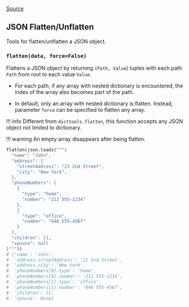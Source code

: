 [Source](https://github.com/chuanconggao/extratools/blob/master/extratools/jsontools.py)

## JSON Flatten/Unflatten

Tools for flatten/unflatten a JSON object.

### `flatten(data, force=False)`

Flattens a JSON object by returning `(Path, Value`) tuples with each path `Path` from root to each value `Value`.

- For each path, if any array with nested dictionary is encountered, the index of the array also becomes part of the path.

- In default, only an array with nested dictionary is flatten. Instead, parameter `force` can be specified to flatten any array.

!!! info
    Different from `dicttools.flatten`, this function accepts any JSON object not limited to dictionary.

!!! warning
    An empty array disappears after being flatten.

``` python
flatten(json.loads("""{
  "name": "John",
  "address": {
    "streetAddress": "21 2nd Street",
    "city": "New York",
  },
  "phoneNumbers": [
    {
      "type": "home",
      "number": "212 555-1234"
    },
    {
      "type": "office",
      "number": "646 555-4567"
    }
  ],
  "children": [],
  "spouse": null
}"""))
# {'name': 'John',
#  'address.streetAddress': '21 2nd Street',
#  'address.city': 'New York',
#  'phoneNumbers[0].type': 'home',
#  'phoneNumbers[0].number': '212 555-1234',
#  'phoneNumbers[1].type': 'office',
#  'phoneNumbers[1].number': '646 555-4567',
#  'children': [],
#  'spouse': None}
```
